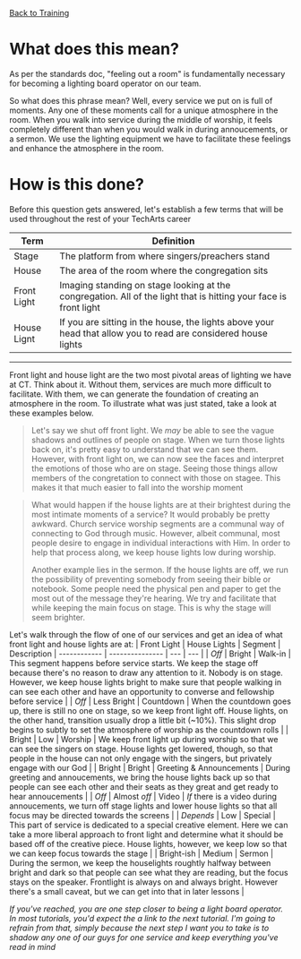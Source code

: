 <!-- TITLE: 101 - Feeling out a room -->
<!-- SUBTITLE: Here is step 1 on the journey through lights -->

[Back to Training](/lights/training)
# What does this mean?
As per the standards doc, "feeling out a room" is fundamentally necessary for becoming a lighting board operator on our team. 

So what does this phrase mean? Well, every service we put on is full of moments. Any one of these moments call for a unique atmosphere in the room. When you walk into service during the middle of worship, it feels completely different than when you would walk in during annoucements, or a sermon. We use the lighting equipment we have to facilitate these feelings and enhance the atmosphere in the room.

# How is this done?
Before this question gets answered, let's establish a few terms that will be used throughout the rest of your TechArts career

| Term | Definition |
| --- | --- |
| Stage | The platform from where singers/preachers stand |
| House | The area of the room where the congregation sits |
| Front Light | Imaging standing on stage looking at the congregation. All of the light that is hitting your face is front light |
| House Lignt | If you are sitting in the house, the lights above your head that allow you to read are considered house lights |

-----

Front light and house light are the two most pivotal areas of lighting we have at CT. Think about it. Without them, services are much more difficult to facilitate. With them, we can generate the foundation of creating an atmosphere in the room. To illustrate what was just stated, take a look at these examples below.
> Let's say we shut off front light. We _may_ be able to see the vague shadows and outlines of people on stage. When we turn those lights back on, it's pretty easy to understand that we can see them. However, with front light on, we can now see the faces and interpret the emotions of those who are on stage. Seeing those things allow members of the congretation to connect with those on stagee. This makes it that much easier to fall into the worship moment

> What would happen if the house lights are at their brightest during the most intimate moments of a service? It would probably be pretty awkward. Church service worship segments are a communal way of connecting to God through music. However, albeit communal, most people desire to engage in individual interactions with Him. In order to help that process along, we keep house lights low during worship.
> 
> Another example lies in the sermon. If the house lights are off, we run the possibility of preventing somebody from seeing their bible or notebook. Some people need the physical pen and paper to get the most out of the message they're hearing. We try and facilitate that while keeping the main focus on stage. This is why the stage will seem brighter.

Let's walk through the flow of one of our services and get an idea of what front light and house lights are at:
| Front Light | House Lights | Segment | Description
| ------------ | --------------- | --- | --- |
| _Off_ | Bright | Walk-in | This segment happens before service starts. We keep the stage off because there's no reason to draw any attention to it. Nobody is on stage. However, we keep house lights bright to make sure that people walking in can see each other and have an opportunity to converse and fellowship before service |
| _Off_ | Less Bright | Countdown | When the countdown goes up, there is still no one on stage, so we keep front light off. House lights, on the other hand, transition usually drop a little bit (~10%). This slight drop begins to subtly to set the atmosphere of worship as the countdown rolls |
| Bright | Low | Worship | We keep front light up during worship so that we can see the singers on stage. House lights get lowered, though, so that people in the house can not only engage with the singers, but privately engage with our God |
| Bright | Bright | Greeting & Announcements | During greeting and annoucements, we bring the house lights back up so that people can see each other and their seats as they great and get ready to hear annoucements |
| _Off_ | Almost _off_ | Video | _If_ there is a video during annoucements, we turn off stage lights and lower house lights so that all focus may be directed towards the screens |
| _Depends_ | Low | Special | This part of service is dedicated to a special creative element. Here we can take a more liberal approach to front light and determine what it should be based off of the creative piece. House lights, however, we keep low so that we can keep focus towards the stage |
| Bright-ish | Medium | Sermon | During the sermon, we keep the houselights roughtly halfway between bright and dark so that people can see what they are reading, but the focus stays on the speaker. Frontlight is always on and always bright. However there's a small caveat, but we can get into that in later lessons |


_If you've reached, you are one step closer to being a light board operator. In most tutorials, you'd expect the a link to the next tutorial. I'm going to refrain from that, simply because the next step I want you to take is to shadow any one of our guys for one service and keep everything you've read in mind_